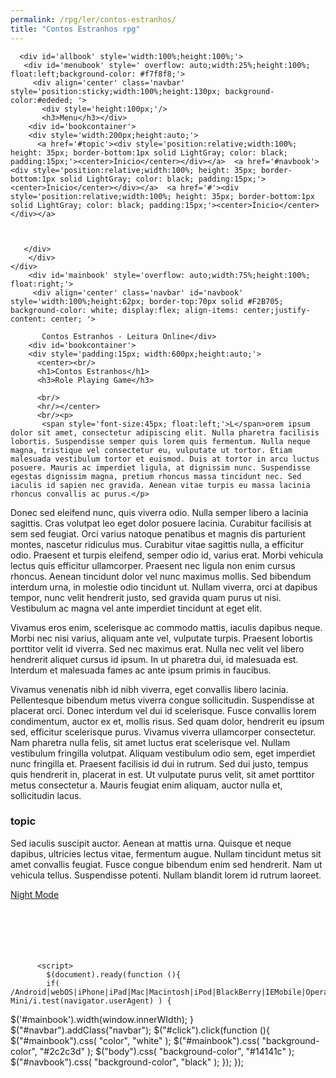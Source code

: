 ```yaml
---
permalink: /rpg/ler/contos-estranhos/
title: "Contos Estranhos rpg"
---
```



    
      <div id='allbook' style='width:100%;height:100%;'>
       <div id='menubook' style=' overflow: auto;width:25%;height:100%; float:left;background-color: #f7f8f8;'>
         <div align='center' class='navbar' style='position:sticky;width:100%;height:130px; background-color:#ededed; '>
           <div style='height:100px;'/>
           <h3>Menu</h3></div> 
        <div id='bookcontainer'>  
        <div style='width:200px;height:auto;'>
          <a href='#topic'><div style='position:relative;width:100%; height: 35px; border-bottom:1px solid LightGray; color: black; padding:15px;'><center>Ínicio</center></div></a>  <a href='#navbook'><div style='position:relative;width:100%; height: 35px; border-bottom:1px solid LightGray; color: black; padding:15px;'><center>Ínicio</center></div></a>  <a href='#'><div style='position:relative;width:100%; height: 35px; border-bottom:1px solid LightGray; color: black; padding:15px;'><center>Ínicio</center></div></a> 
        
        
          
       </div>      
        </div>   
	</div>        
        <div id='mainbook' style='overflow: auto;width:75%;height:100%; float:right;'>
         <div align='center' class='navbar' id='navbook' style='width:100%;height:62px; border-top:70px solid #F2B705; background-color: white; display:flex; align-items: center;justify-content: center; '>
         
           Contos Estranhos - Leitura Online</div> 
        <div id='bookcontainer'>  
        <div style='padding:15px; width:600px;height:auto;'>
          <center><br/>
          <h1>Contos Estranhos</h1>
          <h3>Role Playing Game</h3>
          
          <br/>
          <hr/></center>
          <br/><p>
           <span style='font-size:45px; float:left;'>L</span>orem ipsum dolor sit amet, consectetur adipiscing elit. Nulla pharetra facilisis lobortis. Suspendisse semper quis lorem quis fermentum. Nulla neque magna, tristique vel consectetur eu, vulputate ut tortor. Etiam malesuada vestibulum tortor et euismod. Duis at tortor in arcu luctus posuere. Mauris ac imperdiet ligula, at dignissim nunc. Suspendisse egestas dignissim magna, pretium rhoncus massa tincidunt nec. Sed iaculis id sapien nec gravida. Aenean vitae turpis eu massa lacinia rhoncus convallis ac purus.</p>
<p>
Donec sed eleifend nunc, quis viverra odio. Nulla semper libero a lacinia sagittis. Cras volutpat leo eget dolor posuere lacinia. Curabitur facilisis at sem sed feugiat. Orci varius natoque penatibus et magnis dis parturient montes, nascetur ridiculus mus. Curabitur vitae sagittis nulla, a efficitur odio. Praesent et turpis eleifend, semper odio id, varius erat. Morbi vehicula lectus quis efficitur ullamcorper. Praesent nec ligula non enim cursus rhoncus. Aenean tincidunt dolor vel nunc maximus mollis. Sed bibendum interdum urna, in molestie odio tincidunt ut. Nullam viverra, orci at dapibus tempor, nunc velit hendrerit justo, sed gravida quam purus ut nisi. Vestibulum ac magna vel ante imperdiet tincidunt at eget elit.
</p><p>
Vivamus eros enim, scelerisque ac commodo mattis, iaculis dapibus neque. Morbi nec nisi varius, aliquam ante vel, vulputate turpis. Praesent lobortis porttitor velit id viverra. Sed nec maximus erat. Nulla nec velit vel libero hendrerit aliquet cursus id ipsum. In ut pharetra dui, id malesuada est. Interdum et malesuada fames ac ante ipsum primis in faucibus.
</p><p>
Vivamus venenatis nibh id nibh viverra, eget convallis libero lacinia. Pellentesque bibendum metus viverra congue sollicitudin. Suspendisse at placerat orci. Donec interdum vel dui id scelerisque. Fusce convallis lorem condimentum, auctor ex et, mollis risus. Sed quam dolor, hendrerit eu ipsum sed, efficitur scelerisque purus. Vivamus viverra ullamcorper consectetur. Nam pharetra nulla felis, sit amet luctus erat scelerisque vel. Nullam vestibulum fringilla volutpat. Aliquam vestibulum odio sem, eget imperdiet nunc fringilla et. Praesent facilisis id dui in rutrum. Sed dui justo, tempus quis hendrerit in, placerat in est. Ut vulputate purus velit, sit amet porttitor metus consectetur a. Mauris feugiat enim aliquam, auctor nulla et, sollicitudin lacus.</p>
<div id='topic'> <h3> topic</h3> </div>
<p>Sed iaculis suscipit auctor. Aenean at mattis urna. Quisque et neque dapibus, ultricies lectus vitae, fermentum augue. Nullam tincidunt metus sit amet convallis feugiat. Fusce congue bibendum enim sed hendrerit. Nam ut vehicula tellus. Suspendisse potenti. Nullam blandit lorem id rutrum laoreet.
          </p>
          <a href='#topic' id='click'>Night Mode</a><br/><br/><br/><br/><br/><br/>
         </div>
          </div>
        </div></div>
          
          <script>
            $(document).ready(function (){
            if( /Android|webOS|iPhone|iPad|Mac|Macintosh|iPod|BlackBerry|IEMobile|Opera Mini/i.test(navigator.userAgent) ) {
$('#mainbook').width(window.innerWIdth);
}
             $(&quot;#navbar&quot;).addClass(&quot;navbar&quot;);
            $(&quot;#click&quot;).click(function (){
           $(&quot;#mainbook&quot;).css( &quot;color&quot;, &quot;white&quot; );
             $(&quot;#mainbook&quot;).css( &quot;background-color&quot;, &quot;#2c2c3d&quot; );
            $(&quot;body&quot;).css( &quot;background-color&quot;, &quot;#14141c&quot; );
             $(&quot;#navbook&quot;).css( &quot;background-color&quot;, &quot;black&quot; );
            });
            });
            </script>
          
